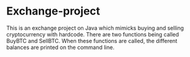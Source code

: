 # Exchange-project
This is an exchange project on Java which mimicks buying and selling cryptocurrency with hardcode. There are two functions being called BuyBTC and SellBTC. When these functions are called, the different balances are printed on the command line. 
